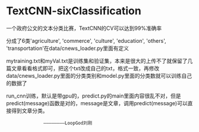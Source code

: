 # TextCNN-sixClassification
一个政府公文的文本分类比赛，TextCNN的CV可以达到99%准确率

分成了6类'agriculture', 'commerce', 'culture', 'education', 'others', 'transportation'在data/cnews_loader.py里面有定义

mytraining.txt和myVal.txt是训练集和验证集，本来是很大的上传不了就保留了几篇文章看看格式即可，把这个txt改成自己的txt，格式一致，再修改data/cnews_loader.py里面的分类类别和model.py里面的分类数就可以训练自己的数据了

run_cnn训练，默认是带gpu的，predict.py的main里面内容很乱不对，但是predict(message)函数是对的，message是文章，调用predict(message)可以直接得到文章分类。


                  ————————LoopGod刘刚

